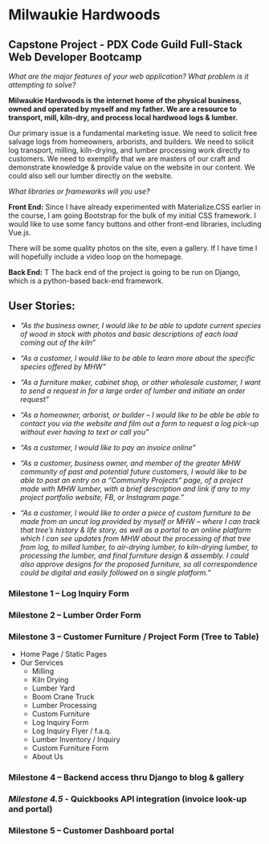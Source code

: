 # Milwaukie Hardwoods
## Capstone Project - PDX Code Guild Full-Stack Web Developer Bootcamp

*What are the major features of your web application? What problem is it attempting to solve?*

**Milwaukie Hardwoods is the internet home of the physical business, owned and operated by myself and my father. We are a resource to transport, mill, kiln-dry, and process local hardwood logs & lumber.**

Our primary issue is a fundamental marketing issue. We need to solicit free salvage logs from homeowners, arborists, and builders. We need to solicit log transport, milling, kiln-drying, and lumber processing work directly to customers. We need to exemplify that we are masters of our craft and demonstrate knowledge & provide value on the website in our content. We could also sell our lumber directly on the website.

*What libraries or frameworks will you use?*

**Front End:**
Since I have already experimented with Materialize.CSS earlier in the course, I am going Bootstrap for the bulk of my initial CSS framework. I would like to use some fancy buttons and other front-end libraries, including Vue.js.

There will be some quality photos on the site, even a gallery. If I have time I will hopefully include a video loop on the homepage.

**Back End:**
T
The back end of the project is going to be run on Django, which is a python-based back-end framework.

## User Stories:
- *“As the business owner, I would like to be able to update current species of wood in stock with photos and basic descriptions of each load coming out of the kiln”*

- *“As a customer, I would like to be able to learn more about the specific species offered by MHW”*

-  *“As a furniture maker, cabinet shop, or other wholesale customer, I want to send a request in for a large order of lumber and initiate an order request”*

- *“As a homeowner, arborist, or builder – I would like to be able be able to contact you via the website and film out a form to request a log pick-up without ever having to text or call you”*

- *“As a customer, I would like to pay an invoice online”*

- *“As a customer, business owner, and member of the greater MHW community of past and potential future customers, I would like to be able to post an entry on a “Community Projects” page, of a project made with MHW lumber, with a brief description and link if any to my project portfolio website, FB, or Instagram page.”*

- *“As a customer, I would like to order a piece of custom furniture to be made from an uncut log provided by myself or MHW – where I can track that tree’s history & life story, as well as a portal to an online platform which I can see updates from MHW about the processing of that tree from log, to milled lumber, to air-drying lumber, to kiln-drying lumber, to processing the lumber, and final furniture design & assembly. I could also approve designs for the proposed furniture, so all correspondence could be digital and easily followed on a single platform.”*


### Milestone 1 – Log Inquiry Form
### Milestone 2 – Lumber Order Form
### Milestone 3 – Customer Furniture / Project Form (Tree to Table)
-	Home Page / Static Pages 
-	Our Services
    - Milling
    - Kiln Drying
    - Lumber Yard
    - Boom Crane Truck
    - Lumber Processing
    - Custom Furniture
    - Log Inquiry Form
    - Log Inquiry Flyer / f.a.q.
    - Lumber Inventory / Inquiry
    - Custom Furniture Form
    - About Us
### Milestone 4 – Backend access thru Django to blog & gallery
### *Milestone 4.5* - Quickbooks API integration (invoice look-up and portal)
### Milestone 5 – Customer Dashboard portal
